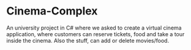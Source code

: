 # Cinema-Complex
An university project in C# where we asked to create a virtual cinema 
application, where customers can reserve tickets, food and take a tour 
inside the cinema. Also the stuff, can add or delete movies/food. 
